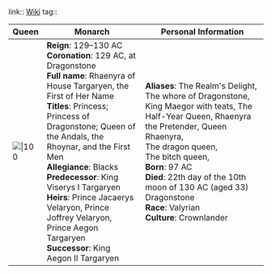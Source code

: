 link:: [Wiki](https://awoiaf.westeros.org/index.php/Rhaenyra_Targaryen)
tag:: 

| Queen                                                          | Monarch                                                                                                                                                                                                                                                                                                                                                                                                                                             | Personal Information                                                                                                                                                                                                                                                                                                                     |
| -------------------------------------------------------------- | --------------------------------------------------------------------------------------------------------------------------------------------------------------------------------------------------------------------------------------------------------------------------------------------------------------------------------------------------------------------------------------------------------------------------------------------------- | ---------------------------------------------------------------------------------------------------------------------------------------------------------------------------------------------------------------------------------------------------------------------------------------------------------------------------------------- |
| ![\|100](https://awoiaf.westeros.org/images/a/a9/Rhaenyra.jpg) | **Reign**:	129–130 AC<br>**Coronation**: 129 AC, at Dragonstone<br>**Full name**:	Rhaenyra of House Targaryen, the First of Her Name<br>**Titles**: Princess; Princess of Dragonstone; Queen of the Andals, the Rhoynar, and the First Men<br>**Allegiance**: Blacks<br>**Predecessor**: King Viserys I Targaryen<br>**Heirs**: Prince Jacaerys Velaryon, Prince Joffrey Velaryon, Prince Aegon Targaryen<br>**Successor**: King Aegon II Targaryen | **Aliases**: The Realm's Delight, The whore of Dragonstone, King Maegor with teats, The Half-Year Queen, Rhaenyra the Pretender, Queen Rhaenyra,<br>The dragon queen,<br>The bitch queen,<br>**Born**: 97 AC<br>**Died**: 22th day of the 10th moon of 130 AC (aged 33)<br>Dragonstone<br>**Race**: Valyrian<br>**Culture**: Crownlander |
